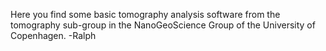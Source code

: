 Here you find some basic tomography analysis software from the tomography sub-group in the NanoGeoScience Group of the University of Copenhagen.
-Ralph
